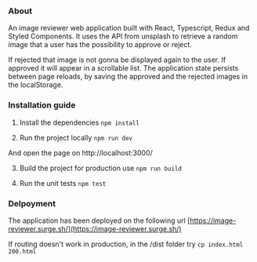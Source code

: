 ### About

An image reviewer web application built with React, Typescript, Redux and Styled Components. It uses the API from unsplash to retrieve a random image that a user has the possibility to approve or reject.

If rejected that image is not gonna be displayed again to the user. If approved it will appear in a scrollable list. The application state persists between page reloads, by saving the approved and the rejected images in the localStorage.

### Installation guide

1. Install the dependencies
   `npm install`

2. Run the project locally
   `npm run dev`

And open the page on http://localhost:3000/

3. Build the project for production use
   `npm run build`

4. Run the unit tests
   `npm test`

### Delpoyment

The application has been deployed on the following url [https://image-reviewer.surge.sh/](https://image-reviewer.surge.sh/)

If routing doesn't work in production, in the /dist folder try `cp index.html 200.html`
